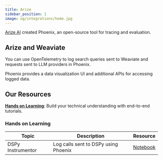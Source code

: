 ```yaml
---
title: Arize
sidebar_position: 1
image: og/integrations/home.jpg
---
```


[Arize AI](https://arize.com/) created Phoenix, an open-source tool for tracing and evaluation.

## Arize and Weaviate
You can use OpenTelemetry to log search queries sent to Weaviate and requests sent to LLM providers in Phoenix.

Phoenix provides a data visualization UI and additional APIs for accessing logged data.

## Our Resources 
[**Hands on Learning**](#hands-on-learning): Build your technical understanding with end-to-end tutorials.

### Hands on Learning

| Topic | Description | Resource | 
| --- | --- | --- |
| DSPy Instrumentor | Log calls sent to DSPy using Phoenix | [Notebook](https://github.com/weaviate/recipes/blob/main/integrations/observability-and-evaluation/arize/DSPy-Instrumentor.py) |